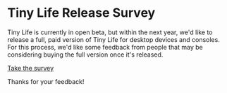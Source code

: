 # Tiny Life Release Survey

Tiny Life is currently in open beta, but within the next year, we'd like to release a full, paid version of Tiny Life for desktop devices and consoles. For this process, we'd like some feedback from people that may be considering buying the full version once it's released.

[Take the survey](https://ell.lt/tlrelease)

Thanks for your feedback!
